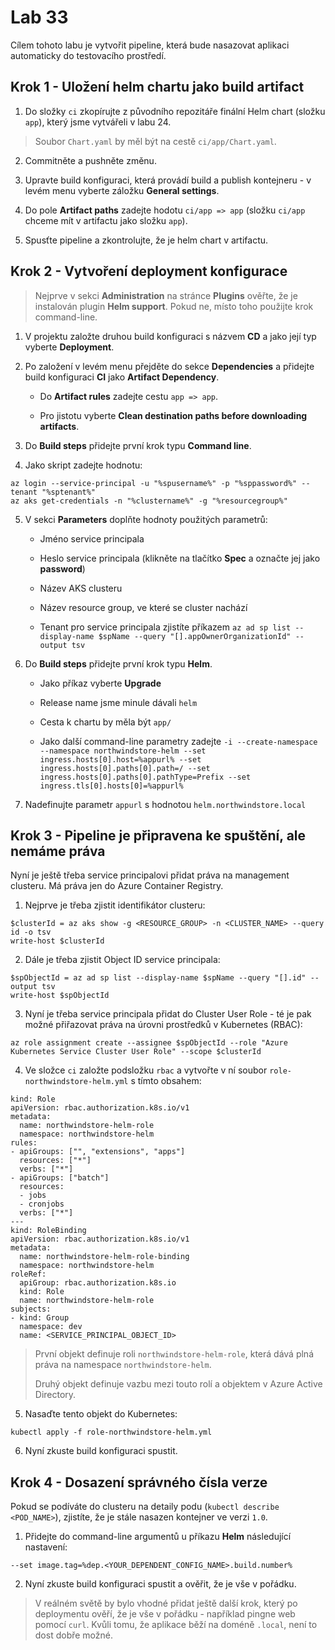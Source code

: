 # Lab 33

Cílem tohoto labu je vytvořit pipeline, která bude nasazovat aplikaci automaticky do testovacího prostředí.

## Krok 1 - Uložení helm chartu jako build artifact

1. Do složky `ci` zkopírujte z původního repozitáře finální Helm chart (složku `app`), který jsme vytvářeli v labu 24.

> Soubor `Chart.yaml` by měl být na cestě `ci/app/Chart.yaml`.

2. Commitněte a pushněte změnu.

3. Upravte build konfiguraci, která provádí build a publish kontejneru - v levém menu vyberte záložku __General settings__.

4. Do pole __Artifact paths__ zadejte hodotu `ci/app => app` (složku `ci/app` chceme mít v artifactu jako složku `app`).

5. Spusťte pipeline a zkontrolujte, že je helm chart v artifactu.

## Krok 2 - Vytvoření deployment konfigurace

> Nejprve v sekci __Administration__ na stránce __Plugins__ ověřte, že je instalován plugin __Helm support__. Pokud ne, místo toho použijte krok command-line.

1. V projektu založte druhou build konfiguraci s názvem __CD__ a jako její typ vyberte __Deployment__.

2. Po založení v levém menu přejděte do sekce __Dependencies__ a přidejte build konfiguraci __CI__ jako __Artifact Dependency__.

    * Do __Artifact rules__ zadejte cestu `app => app`.

    * Pro jistotu vyberte __Clean destination paths before downloading artifacts__.

3. Do __Build steps__ přidejte první krok typu __Command line__.

4. Jako skript zadejte hodnotu:

```
az login --service-principal -u "%spusername%" -p "%sppassword%" --tenant "%sptenant%"
az aks get-credentials -n "%clustername%" -g "%resourcegroup%"
```

5. V sekci __Parameters__ doplňte hodnoty použitých parametrů:

    * Jméno service principala
    
    * Heslo service principala (klikněte na tlačítko __Spec__ a označte jej jako __password__)
    
    * Název AKS clusteru
    
    * Název resource group, ve které se cluster nachází

    * Tenant pro service principala zjistíte příkazem `az ad sp list --display-name $spName --query "[].appOwnerOrganizationId" --output tsv`

6. Do __Build steps__ přidejte první krok typu __Helm__.

    * Jako příkaz vyberte __Upgrade__

    * Release name jsme minule dávali `helm`

    * Cesta k chartu by měla být `app/`

    * Jako další command-line parametry zadejte `-i --create-namespace --namespace northwindstore-helm --set ingress.hosts[0].host=%appurl% --set ingress.hosts[0].paths[0].path=/ --set ingress.hosts[0].paths[0].pathType=Prefix --set ingress.tls[0].hosts[0]=%appurl%`

7. Nadefinujte parametr `appurl` s hodnotou `helm.northwindstore.local`

## Krok 3 - Pipeline je připravena ke spuštění, ale nemáme práva

Nyní je ještě třeba service principalovi přidat práva na management clusteru. Má práva jen do Azure Container Registry.

1. Nejprve je třeba zjistit identifikátor clusteru:

```
$clusterId = az aks show -g <RESOURCE_GROUP> -n <CLUSTER_NAME> --query id -o tsv
write-host $clusterId
```

2. Dále je třeba zjistit Object ID service principala:

```
$spObjectId = az ad sp list --display-name $spName --query "[].id" --output tsv
write-host $spObjectId
```

3. Nyní je třeba service principala přidat do Cluster User Role - té je pak možné přiřazovat práva na úrovni prostředků v Kubernetes (RBAC):

```
az role assignment create --assignee $spObjectId --role "Azure Kubernetes Service Cluster User Role" --scope $clusterId
```

4. Ve složce `ci` založte podsložku `rbac` a vytvořte v ní soubor `role-northwindstore-helm.yml` s tímto obsahem:

```
kind: Role
apiVersion: rbac.authorization.k8s.io/v1
metadata:
  name: northwindstore-helm-role
  namespace: northwindstore-helm
rules:
- apiGroups: ["", "extensions", "apps"]
  resources: ["*"]
  verbs: ["*"]
- apiGroups: ["batch"]
  resources:
  - jobs
  - cronjobs
  verbs: ["*"]
---
kind: RoleBinding
apiVersion: rbac.authorization.k8s.io/v1
metadata:
  name: northwindstore-helm-role-binding
  namespace: northwindstore-helm
roleRef:
  apiGroup: rbac.authorization.k8s.io
  kind: Role
  name: northwindstore-helm-role
subjects:
- kind: Group
  namespace: dev
  name: <SERVICE_PRINCIPAL_OBJECT_ID>
```

> První objekt definuje roli `northwindstore-helm-role`, která dává plná práva na namespace `northwindstore-helm`.
>
> Druhý objekt definuje vazbu mezi touto rolí a objektem v Azure Active Directory.

5. Nasaďte tento objekt do Kubernetes:

```
kubectl apply -f role-northwindstore-helm.yml
```

6. Nyní zkuste build konfiguraci spustit.

## Krok 4 - Dosazení správného čísla verze

Pokud se podíváte do clusteru na detaily podu (`kubectl describe <POD_NAME>`), zjistíte, že je stále nasazen kontejner ve verzi `1.0`.

1. Přidejte do command-line argumentů u příkazu __Helm__ následující nastavení:

```
--set image.tag=%dep.<YOUR_DEPENDENT_CONFIG_NAME>.build.number%
```

2. Nyní zkuste build konfiguraci spustit a ověřit, že je vše v pořádku.

> V reálném světě by bylo vhodné přidat ještě další krok, který po deploymentu ověří, že je vše v pořádku - například pingne web pomocí `curl`. Kvůli tomu, že aplikace běží na doméně `.local`, není to dost dobře možné.